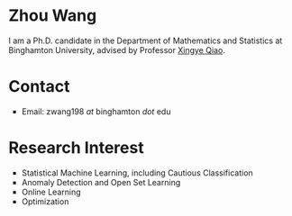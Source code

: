 # Zhou Wang

I am a Ph.D. candidate in the Department of Mathematics and Statistics at Binghamton University, advised by Professor [Xingye Qiao](http://people.math.binghamton.edu/qiao/). 
 
# Contact

<ul style="list-style-type:square;">
  <li>Email: zwang198 <i>at</i> binghamton <i>dot</i> edu</li>
</ul>

# Research Interest

<!-- <p> Statistical Machine Learning, including Cautious Classification </p>
<p> Anomaly Detection and Open Set Learning </p>
<p> Online Learning </p>
<p> Optimization </p> -->

<ul style="list-style-type:square;">
  <li>Statistical Machine Learning, including Cautious Classification</li>
  <li>Anomaly Detection and Open Set Learning</li>
  <li>Online Learning</li>
  <li>Optimization</li>
</ul>




<!-- ### Jekyll Themes
Whenever you commit to this repository, GitHub Pages will run [Jekyll](https://jekyllrb.com/) to rebuild the pages in your site, from the content in your Markdown files.
 
For more details see [Basic writing and formatting syntax](https://docs.github.com/en/github/writing-on-github/getting-started-with-writing-and-formatting-on-github/basic-writing-and-formatting-syntax).

Your Pages site will use the layout and styles from the Jekyll theme you have selected in your [repository settings](https://github.com/Zhou198/Zhou198.github.io/settings/pages). The name of this theme is saved in the Jekyll `_config.yml` configuration file.

### Support or Contact

Having trouble with Pages? Check out our [documentation](https://docs.github.com/categories/github-pages-basics/) or [contact support](https://support.github.com/contact) and we’ll help you sort it out. -->
